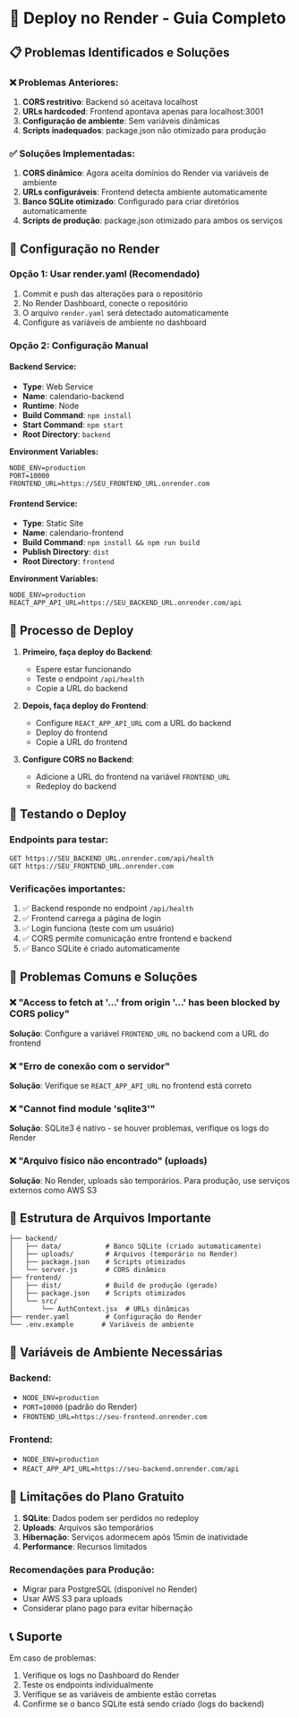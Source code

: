 # 🚀 Deploy no Render - Guia Completo

## 📋 Problemas Identificados e Soluções

### ❌ Problemas Anteriores:
1. **CORS restritivo**: Backend só aceitava localhost
2. **URLs hardcoded**: Frontend apontava apenas para localhost:3001
3. **Configuração de ambiente**: Sem variáveis dinâmicas
4. **Scripts inadequados**: package.json não otimizado para produção

### ✅ Soluções Implementadas:
1. **CORS dinâmico**: Agora aceita domínios do Render via variáveis de ambiente
2. **URLs configuráveis**: Frontend detecta ambiente automaticamente
3. **Banco SQLite otimizado**: Configurado para criar diretórios automaticamente
4. **Scripts de produção**: package.json otimizado para ambos os serviços

## 🔧 Configuração no Render

### Opção 1: Usar render.yaml (Recomendado)
1. Commit e push das alterações para o repositório
2. No Render Dashboard, conecte o repositório
3. O arquivo `render.yaml` será detectado automaticamente
4. Configure as variáveis de ambiente no dashboard

### Opção 2: Configuração Manual

#### Backend Service:
- **Type**: Web Service
- **Name**: calendario-backend
- **Runtime**: Node
- **Build Command**: `npm install`
- **Start Command**: `npm start`
- **Root Directory**: `backend`

**Environment Variables:**
```
NODE_ENV=production
PORT=10000
FRONTEND_URL=https://SEU_FRONTEND_URL.onrender.com
```

#### Frontend Service:
- **Type**: Static Site
- **Name**: calendario-frontend
- **Build Command**: `npm install && npm run build`
- **Publish Directory**: `dist`
- **Root Directory**: `frontend`

**Environment Variables:**
```
NODE_ENV=production
REACT_APP_API_URL=https://SEU_BACKEND_URL.onrender.com/api
```

## 🔄 Processo de Deploy

1. **Primeiro, faça deploy do Backend**:
   - Espere estar funcionando
   - Teste o endpoint `/api/health`
   - Copie a URL do backend

2. **Depois, faça deploy do Frontend**:
   - Configure `REACT_APP_API_URL` com a URL do backend
   - Deploy do frontend
   - Copie a URL do frontend

3. **Configure CORS no Backend**:
   - Adicione a URL do frontend na variável `FRONTEND_URL`
   - Redeploy do backend

## 🧪 Testando o Deploy

### Endpoints para testar:
```
GET https://SEU_BACKEND_URL.onrender.com/api/health
GET https://SEU_FRONTEND_URL.onrender.com
```

### Verificações importantes:
1. ✅ Backend responde no endpoint `/api/health`
2. ✅ Frontend carrega a página de login
3. ✅ Login funciona (teste com um usuário)
4. ✅ CORS permite comunicação entre frontend e backend
5. ✅ Banco SQLite é criado automaticamente

## 🐛 Problemas Comuns e Soluções

### ❌ "Access to fetch at '...' from origin '...' has been blocked by CORS policy"
**Solução**: Configure a variável `FRONTEND_URL` no backend com a URL do frontend

### ❌ "Erro de conexão com o servidor"
**Solução**: Verifique se `REACT_APP_API_URL` no frontend está correto

### ❌ "Cannot find module 'sqlite3'"
**Solução**: SQLite3 é nativo - se houver problemas, verifique os logs do Render

### ❌ "Arquivo físico não encontrado" (uploads)
**Solução**: No Render, uploads são temporários. Para produção, use serviços externos como AWS S3

## 📂 Estrutura de Arquivos Importante

```
├── backend/
│   ├── data/           # Banco SQLite (criado automaticamente)
│   ├── uploads/        # Arquivos (temporário no Render)
│   ├── package.json    # Scripts otimizados
│   └── server.js       # CORS dinâmico
├── frontend/
│   ├── dist/           # Build de produção (gerado)
│   ├── package.json    # Scripts otimizados
│   └── src/
│       └── AuthContext.jsx  # URLs dinâmicas
├── render.yaml         # Configuração do Render
└── .env.example       # Variáveis de ambiente
```

## 🔐 Variáveis de Ambiente Necessárias

### Backend:
- `NODE_ENV=production`
- `PORT=10000` (padrão do Render)
- `FRONTEND_URL=https://seu-frontend.onrender.com`

### Frontend:
- `NODE_ENV=production`  
- `REACT_APP_API_URL=https://seu-backend.onrender.com/api`

## 🚨 Limitações do Plano Gratuito

1. **SQLite**: Dados podem ser perdidos no redeploy
2. **Uploads**: Arquivos são temporários
3. **Hibernação**: Serviços adormecem após 15min de inatividade
4. **Performance**: Recursos limitados

### Recomendações para Produção:
- Migrar para PostgreSQL (disponível no Render)
- Usar AWS S3 para uploads
- Considerar plano pago para evitar hibernação

## 📞 Suporte

Em caso de problemas:
1. Verifique os logs no Dashboard do Render
2. Teste os endpoints individualmente
3. Verifique se as variáveis de ambiente estão corretas
4. Confirme se o banco SQLite está sendo criado (logs do backend)
